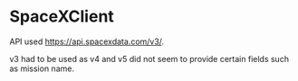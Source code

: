 # SpaceXClient

API used https://api.spacexdata.com/v3/. 

v3 had to be used as v4 and v5 did not seem to provide certain fields such as mission name.
